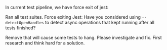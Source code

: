 In current test pipeline, we have force exit of jest:

Ran all test suites.
Force exiting Jest: Have you considered using `--detectOpenHandles` to detect async operations that kept running after all tests finished?

Remove that will cause some tests to hang. Please investigate and fix. First research and think hard for a solution.